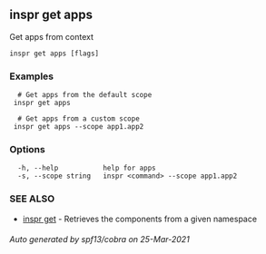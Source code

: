 ## inspr get apps

Get apps from context 

```
inspr get apps [flags]
```

### Examples

```
  # Get apps from the default scope
 inspr get apps 

  # Get apps from a custom scope
 inspr get apps --scope app1.app2

```

### Options

```
  -h, --help           help for apps
  -s, --scope string   inspr <command> --scope app1.app2
```

### SEE ALSO

* [inspr get](inspr_get.md)	 - Retrieves the components from a given namespace

###### Auto generated by spf13/cobra on 25-Mar-2021
